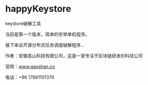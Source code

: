 # happyKeystore
keystore破解工具

当前是第一个版本，简单的穷举单机程序。

接下来会开源分布式任务调度破解程序...




作者：安徽高山科技有限公司，这是一家专注于区块链研发的科技公司

官网：www.gaoshan.co

电话：+86 17681101376
